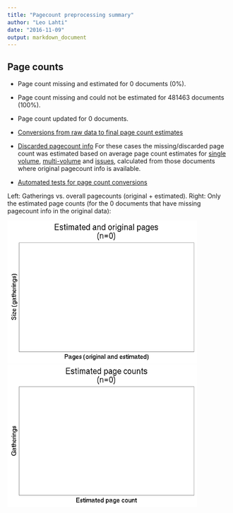 ```yaml
---
title: "Pagecount preprocessing summary"
author: "Leo Lahti"
date: "2016-11-09"
output: markdown_document
---
```





## Page counts

  * Page count missing and estimated for 0 documents (0%).

  * Page count missing and could not be estimated for 481463 documents (100%).

  * Page count updated for 0 documents.
  
  * [Conversions from raw data to final page count estimates](output.tables/pagecount_conversion_nontrivial.csv)

<!--[Page conversions from raw data to final page count estimates with volume info](output.tables/page_conversion_table_full.csv)-->

  * [Discarded pagecount info](output.tables/pagecount_discarded.csv) For these cases the missing/discarded page count was estimated based on average page count estimates for [single volume](mean_pagecounts_singlevol.csv), [multi-volume](mean_pagecounts_multivol.csv) and [issues](mean_pagecounts_issue.csv), calculated from those documents where original pagecount info is available.

  * [Automated tests for page count conversions](https://github.com/rOpenGov/bibliographica/blob/master/inst/extdata/tests_polish_physical_extent.csv)


Left: Gatherings vs. overall pagecounts (original + estimated). Right: Only the estimated page counts (for the 0 documents that have missing pagecount info in the original data):

<img src="figure/pagecount-size-estimated-1.png" title="plot of chunk size-estimated" alt="plot of chunk size-estimated" width="430px" /><img src="figure/pagecount-size-estimated-2.png" title="plot of chunk size-estimated" alt="plot of chunk size-estimated" width="430px" />


<!--

## Average page counts (only works in CERL now)

Multi-volume documents average page counts are given per volume.


```
## Error in inherits(x, "list"): object 'mean.pagecounts' not found
```


```
## Error in melt(mean.pagecounts[, c("median.pages.multivol", "median.pages.singlevol", : object 'mean.pagecounts' not found
```

```
## Error in melt(mean.pagecounts[, c("mean.pages.multivol", "mean.pages.singlevol", : object 'mean.pagecounts' not found
```

![plot of chunk size-pagecountsmulti2](figure/pagecount-size-pagecountsmulti2-1.png)

-->

